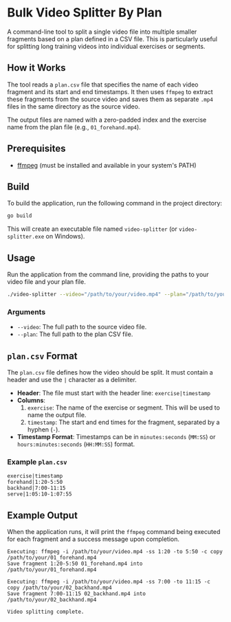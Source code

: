 # Bulk Video Splitter By Plan

A command-line tool to split a single video file into multiple smaller fragments based on a plan defined in a CSV file. This is particularly useful for splitting long training videos into individual exercises or segments.

## How it Works

The tool reads a `plan.csv` file that specifies the name of each video fragment and its start and end timestamps. It then uses `ffmpeg` to extract these fragments from the source video and saves them as separate `.mp4` files in the same directory as the source video.

The output files are named with a zero-padded index and the exercise name from the plan file (e.g., `01_forehand.mp4`).

## Prerequisites
- [ffmpeg](https://ffmpeg.org/download.html) (must be installed and available in your system's PATH)

## Build

To build the application, run the following command in the project directory:

```bash
go build
```

This will create an executable file named `video-splitter` (or `video-splitter.exe` on Windows).

## Usage

Run the application from the command line, providing the paths to your video file and your plan file.

```bash
./video-splitter --video="/path/to/your/video.mp4" --plan="/path/to/your/plan.csv"
```

### Arguments

- `--video`: The full path to the source video file.
- `--plan`: The full path to the plan CSV file.

## `plan.csv` Format

The `plan.csv` file defines how the video should be split. It must contain a header and use the `|` character as a delimiter.

- **Header**: The file must start with the header line: `exercise|timestamp`
- **Columns**:
    1.  `exercise`: The name of the exercise or segment. This will be used to name the output file.
    2.  `timestamp`: The start and end times for the fragment, separated by a hyphen (`-`).
- **Timestamp Format**: Timestamps can be in `minutes:seconds` (`MM:SS`) or `hours:minutes:seconds` (`HH:MM:SS`) format.

### Example `plan.csv`

```csv
exercise|timestamp
forehand|1:20-5:50
backhand|7:00-11:15
serve|1:05:10-1:07:55
```

## Example Output

When the application runs, it will print the `ffmpeg` command being executed for each fragment and a success message upon completion.

```
Executing: ffmpeg -i /path/to/your/video.mp4 -ss 1:20 -to 5:50 -c copy /path/to/your/01_forehand.mp4
Save fragment 1:20-5:50 01_forehand.mp4 into /path/to/your/01_forehand.mp4

Executing: ffmpeg -i /path/to/your/video.mp4 -ss 7:00 -to 11:15 -c copy /path/to/your/02_backhand.mp4
Save fragment 7:00-11:15 02_backhand.mp4 into /path/to/your/02_backhand.mp4

Video splitting complete.
